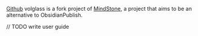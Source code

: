 [Github](https://github.com/turtton/volglass)
volglass is a fork project of [MindStone](https://github.com/TuanManhCao/digital-garden), a project that aims to be an alternative to ObsidianPublish.

// TODO write user guide